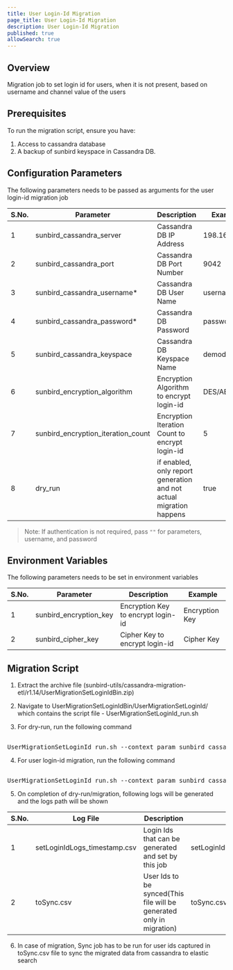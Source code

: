 ```yaml
---
title: User Login-Id Migration
page_title: User Login-Id Migration
description: User Login-Id Migration
published: true
allowSearch: true
---
```


## Overview
Migration job to set login id for users, when it is not present, based on username and channel value of the users


## Prerequisites

To run the migration script, ensure you have:

1. Access to cassandra database
2. A backup of sunbird keyspace in Cassandra DB.

## Configuration Parameters
The following parameters needs to be passed as arguments for the user login-id migration job

 S.No. | Parameter | Description | Example 
-------|-----------|-------------|---------
1 | sunbird_cassandra_server | Cassandra DB IP Address| 198.168.1.1
2 | sunbird_cassandra_port | Cassandra DB Port Number | 9042 
3 | sunbird_cassandra_username* | Cassandra DB User Name | username 
4 | sunbird_cassandra_password* | Cassandra DB Password | password 
5 | sunbird_cassandra_keyspace  | Cassandra DB Keyspace Name | demodb 
6 | sunbird_encryption_algorithm  | Encryption Algorithm to encrypt login-id | DES/AES/RSA 
7 | sunbird_encryption_iteration_count  | Encryption Iteration Count to encrypt login-id | 5 
8 | dry_run  | if enabled, only report generation and not actual migration happens | true 

> Note: If authentication is not required, pass `""` for parameters, username, and password

## Environment Variables
The following parameters needs to be set in environment variables

 S.No. | Parameter | Description | Example 
-------|-----------|-------------|---------
1 | sunbird_encryption_key | Encryption Key to encrypt login-id | Encryption Key
2 | sunbird_cipher_key | Cipher Key to encrypt login-id | Cipher Key 

## Migration Script

1. Extract the archive file (sunbird-utils/cassandra-migration-etl/r1.14/UserMigrationSetLoginIdBin.zip)

2. Navigate to UserMigrationSetLoginIdBin/UserMigrationSetLoginId/ which contains the script file - UserMigrationSetLoginId_run.sh

3. For dry-run, run the following command
<pre> 
UserMigrationSetLoginId_run.sh --context_param sunbird_cassandra_server="{sunbird_cassandra_server}" --context_param sunbird_cassandra_port="{sunbird_cassandra_port}" --context_param sunbird_cassandra_username="{sunbird_cassandra_username}" --context_param sunbird_cassandra_password="{sunbird_cassandra_password}" --context_param sunbird_cassandra_keyspace="{sunbird_cassandra_keyspace}" --context_param sunbird_encryption_algorithm="{sunbird_encryption_algorithm}" --context_param sunbird_encryption_iteration_count="{sunbird_encryption_iteration_count}" --context_param dry_run=true
</pre>

4. For user login-id migration, run the following command
<pre> 
UserMigrationSetLoginId_run.sh --context_param sunbird_cassandra_server="{sunbird_cassandra_server}" --context_param sunbird_cassandra_port="{sunbird_cassandra_port}" --context_param sunbird_cassandra_username="{sunbird_cassandra_username}" --context_param sunbird_cassandra_password="{sunbird_cassandra_password}" --context_param sunbird_cassandra_keyspace="{sunbird_cassandra_keyspace}" --context_param sunbird_encryption_algorithm="{sunbird_encryption_algorithm}" --context_param sunbird_encryption_iteration_count="{sunbird_encryption_iteration_count}" --context_param dry_run=false
</pre>

5. On completion of dry-run/migration, following logs will be generated and the logs path will be shown

 S.No. | Log File | Description | Example 
-------|-----------|-------------|---------
1 | setLoginIdLogs_timestamp.csv | Login Ids that can be generated and set by this job | setLoginIdLogs_1546937413175.csv
2 | toSync.csv | User Ids to be synced(This file will be generated only in migration) | toSync.csv 

6. In case of migration, Sync job has to be run for user ids captured in toSync.csv file to sync the migrated data from cassandra to elastic search
